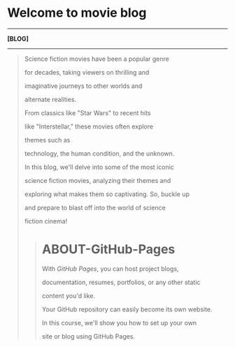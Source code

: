 # Welcome to movie blog
***

**[BLOG]**
***

> Science fiction movies have been a popular genre
>
> for decades, taking viewers on thrilling and 
>
> imaginative journeys to other worlds and 
>
> alternate realities. 
>
> From classics like "Star Wars" to recent hits 
>
> like "Interstellar," these movies often explore 
>
> themes such as 
>
> technology, the human condition, and the unknown. 
>
> In this blog, we'll delve into some of the most iconic 
>
> science fiction movies, analyzing their themes and 
>
> exploring what makes them so captivating. So, buckle up 
>
> and prepare to blast off into the world of science 
>
> fiction cinema!
>
>># ABOUT-GitHub-Pages
>>
>> With *GitHub Pages*, you can host project blogs, 
>>
>> documentation, resumes, portfolios, or any other static 
>>
>> content you'd like.
>>
>> Your GitHub repository can easily become its own website. 
>>
>> In this course, we'll show you how to set up your own 
>>
>> site or blog using GitHub Pages.
